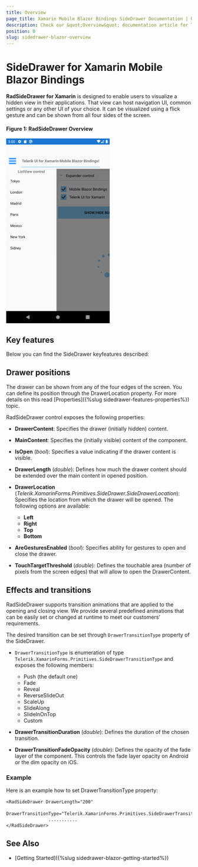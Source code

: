 ```yaml
---
title: Overview
page_title: Xamarin Mobile Blazor Bindings SideDrawer Documentation | Overview
description: Check our &quot;Overview&quot; documentation article for Telerik SideDrawer for Xamarin Mobile Blazor Bindings
position: 0
slug: sidedrawer-blazor-overview
---
```


# SideDrawer for Xamarin Mobile Blazor Bindings

**RadSideDrawer for Xamarin** is designed to enable users to visualize a hidden view in their applications. That view can host navigation UI, common settings or any other UI of your choice. It can be visualized using a flick gesture and can be shown from all four sides of the screen.

#### Figure 1: RadSideDrawer Overview

![SideDrawer example](images/sidedrawer-overview.png) 

## Key features

Below you can find the SideDrawer keyfeatures described:

## Drawer positions

The drawer can be shown from any of the four edges of the screen.  You can define its position through the DrawerLocation property. For more details on this read [Properties]({%slug sidedrawer-features-properties%}) topic.

RadSideDrawer control exposes the following properties:

* **DrawerContent**: Specifies the drawer (initially hidden) content.
* **MainContent**: Specifies the (initially visible) content of the component.
* **IsOpen** (*bool*): Specifies a value indicating if the drawer content is visible.
* **DrawerLength** (*double*): Defines how much the drawer content should be extended over the main content in opened position.
* **DrawerLocation** (*Telerik.XamarinForms.Primitives.SideDrawer.SideDrawerLocation*): Specifies the location from which the drawer will be opened. The following options are available: 
	* **Left** 
	* **Right**
	* **Top**
	* **Bottom**


* **AreGesturesEnabled** (*bool*): Specifies ability for gestures to open and close the drawer.
* **TouchTargetThreshold** (*double*): Defines the touchable area (number of pixels from the screen edges) that will allow to open the DrawerContent. 

## Effects and transitions

RadSideDrawer supports transition animations that are applied to the opening and closing view. We provide several predefined animations that can be easily set or changed at runtime to meet our customers’ requirements.

The desired transition can be set through `DrawerTransitionType` property of the SideDrawer.

* `DrawerTransitionType` is enumeration of type `Telerik.XamarinForms.Primitives.SideDrawerTransitionType` and exposes the following members:

	* Push (the default one)
	* Fade
	* Reveal
	* ReverseSlideOut
	* ScaleUp
	* SlideAlong
	* SlideInOnTop
	* Custom
	
* **DrawerTransitionDuration** (*double*): Defines the duration of the chosen transition.
* **DrawerTransitionFadeOpacity** (*double*): Defines the opacity of the fade layer of the component. This controls the fade layer opacity on Android or the dim opacity on iOS.

### Example

Here is an example how to set DrawerTransitionType property:

```
<RadSideDrawer DrawerLength="200"
               DrawerTransitionType="Telerik.XamarinForms.Primitives.SideDrawerTransitionType.Push">
				...........
</RadSideDrawer>
```

## See Also

- [Getting Started]({%slug sidedrawer-blazor-getting-started%})
